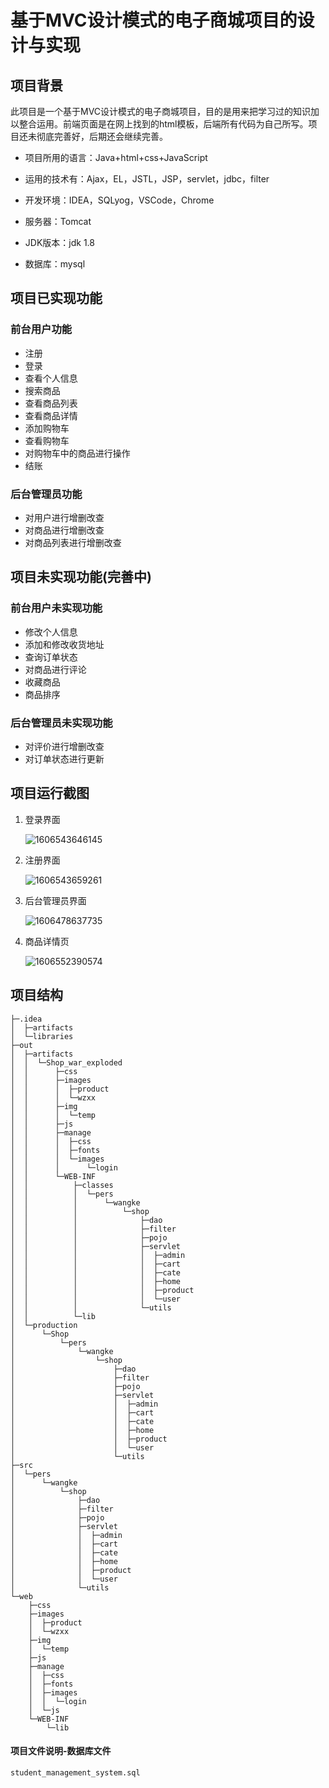 # 基于MVC设计模式的电子商城项目的设计与实现

## 项目背景

此项目是一个基于MVC设计模式的电子商城项目，目的是用来把学习过的知识加以整合运用。前端页面是在网上找到的html模板，后端所有代码为自己所写。项目还未彻底完善好，后期还会继续完善。

- 项目所用的语言：Java+html+css+JavaScript

- 运用的技术有：Ajax，EL，JSTL，JSP，servlet，jdbc，filter
- 开发环境：IDEA，SQLyog，VSCode，Chrome
- 服务器：Tomcat
- JDK版本：jdk 1.8
- 数据库：mysql

## 项目已实现功能

### 前台用户功能

- 注册
- 登录
- 查看个人信息
- 搜索商品
- 查看商品列表
- 查看商品详情
- 添加购物车
- 查看购物车
- 对购物车中的商品进行操作
- 结账

### 后台管理员功能

- 对用户进行增删改查
- 对商品进行增删改查
- 对商品列表进行增删改查

## 项目未实现功能(完善中)

### 前台用户未实现功能

- 修改个人信息
- 添加和修改收货地址
- 查询订单状态
- 对商品进行评论
- 收藏商品
- 商品排序

### 后台管理员未实现功能

- 对评价进行增删改查
- 对订单状态进行更新

## 项目运行截图

1. 登录界面

   ![1606543646145](img/1.png)

2. 注册界面

   ![1606543659261](img/2.png)

3. 后台管理员界面

   ![1606478637735](img/3.png)

4. 商品详情页

   ![1606552390574](img/4.png)

## 项目结构

```
├─.idea
│  ├─artifacts
│  └─libraries
├─out
│  ├─artifacts
│  │  └─Shop_war_exploded
│  │      ├─css
│  │      ├─images
│  │      │  ├─product
│  │      │  └─wzxx
│  │      ├─img
│  │      │  └─temp
│  │      ├─js
│  │      ├─manage
│  │      │  ├─css
│  │      │  ├─fonts
│  │      │  └─images
│  │      │      └─login
│  │      └─WEB-INF
│  │          ├─classes
│  │          │  └─pers
│  │          │      └─wangke
│  │          │          └─shop
│  │          │              ├─dao
│  │          │              ├─filter
│  │          │              ├─pojo
│  │          │              ├─servlet
│  │          │              │  ├─admin
│  │          │              │  ├─cart
│  │          │              │  ├─cate
│  │          │              │  ├─home
│  │          │              │  ├─product
│  │          │              │  └─user
│  │          │              └─utils
│  │          └─lib
│  └─production
│      └─Shop
│          └─pers
│              └─wangke
│                  └─shop
│                      ├─dao
│                      ├─filter
│                      ├─pojo
│                      ├─servlet
│                      │  ├─admin
│                      │  ├─cart
│                      │  ├─cate
│                      │  ├─home
│                      │  ├─product
│                      │  └─user
│                      └─utils
├─src
│  └─pers
│      └─wangke
│          └─shop
│              ├─dao
│              ├─filter
│              ├─pojo
│              ├─servlet
│              │  ├─admin
│              │  ├─cart
│              │  ├─cate
│              │  ├─home
│              │  ├─product
│              │  └─user
│              └─utils
└─web
    ├─css
    ├─images
    │  ├─product
    │  └─wzxx
    ├─img
    │  └─temp
    ├─js
    ├─manage
    │  ├─css
    │  ├─fonts
    │  ├─images
    │  │  └─login
    │  └─js
    └─WEB-INF
        └─lib
```

#### 项目文件说明-数据库文件

```student_management_system.sql
student_management_system.sql
```

